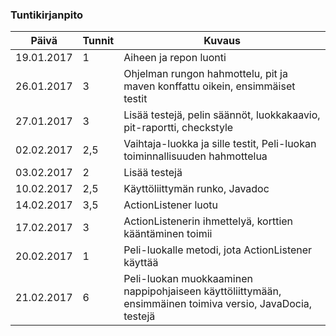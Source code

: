 ### Tuntikirjanpito
Päivä      |Tunnit| Kuvaus
-----------|------|-------
19.01.2017 |   1  | Aiheen ja repon luonti
26.01.2017 |   3  | Ohjelman rungon hahmottelu, pit ja maven konffattu oikein, ensimmäiset testit
27.01.2017 |   3  | Lisää testejä, pelin säännöt, luokkakaavio, pit-raportti, checkstyle
02.02.2017 |  2,5 | Vaihtaja-luokka ja sille testit, Peli-luokan toiminnallisuuden hahmottelua
03.02.2017 |   2  | Lisää testejä
10.02.2017 |  2,5 | Käyttöliittymän runko, Javadoc
14.02.2017 |  3,5 | ActionListener luotu
17.02.2017 |   3  | ActionListenerin ihmettelyä, korttien kääntäminen toimii
20.02.2017 |   1  | Peli-luokalle metodi, jota ActionListener käyttää
21.02.2017 |   6  | Peli-luokan muokkaaminen nappipohjaiseen käyttöliittymään, ensimmäinen toimiva versio, JavaDocia, testejä
